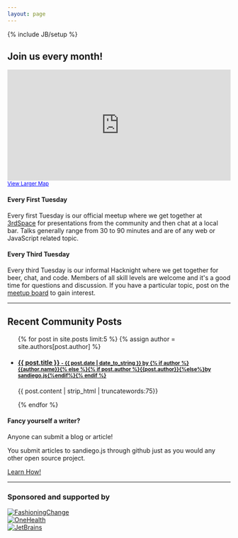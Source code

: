 ```yaml
---
layout: page
---
```

{% include JB/setup %}

<h2 class="center"> Join us every month!</h2>

<div class="row">
  <div class="span6">
<iframe width="100%" height="250" frameborder="0" scrolling="no" marginheight="0" marginwidth="0" src="https://maps.google.com/maps?q=3rdspace&amp;hl=en&amp;sll=32.824552,-117.108978&amp;sspn=0.956677,1.783905&amp;hq=3rdspace&amp;t=m&amp;ie=UTF8&amp;hnear=&amp;ll=32.761366,-117.1452&amp;spn=0.014959,0.027874&amp;output=embed">ignore</iframe><br /><small><a href="https://maps.google.com/maps?q=3rdspace&amp;hl=en&amp;sll=32.824552,-117.108978&amp;sspn=0.956677,1.783905&amp;hq=3rdspace&amp;t=m&amp;ie=UTF8&amp;hnear=&amp;ll=32.761366,-117.1452&amp;spn=0.014959,0.027874&amp;source=embed" style="color:#0000FF;text-align:left">View Larger Map</a></small>
  </div>
  <div class="span6">
  <h4>Every First Tuesday</h4>
  <p>
  Every first Tuesday is our official meetup where we get together at <a href="http://3rdspace.co/">3rdSpace</a> for
  presentations from the community and then chat at a local bar. Talks generally range
  from 30 to 90 minutes and are of any web or JavaScript related topic.
  </p>
  <h4>Every Third Tuesday</h4>
  <p>
  Every third Tuesday is our informal Hacknight where we get together for beer, chat,
  and code. Members of all skill levels are welcome and it's a good time for questions
  and discussion. If you have a particular topic, post on the <a href="http://www.meetup.com/sandiegojs/">meetup board</a> to gain interest.
  </p>
  </div>
</div>

<hr>

<div class="row">
  <div class="span8">
    <h2>Recent Community Posts</h2>
    <ul class="posts">
      {% for post in site.posts limit:5 %}
      {% assign author = site.authors[post.author] %}
      <li>
      <div>
        <a href="{{ BASE_PATH }}{{ post.url }}"><h4>{{ post.title }}
          <small> - {{ post.date | date_to_string }} by {% if author %}{{author.name}}{% else %}{% if post.author %}{{post.author}}{%else%}by sandiego.js{%endif%}{% endif %}</small>
          </h4>
        </a>
        <div class="post-content">
          <p>{{ post.content | strip_html | truncatewords:75}}</p>
        </div>
      </div>
      </li>
      {% endfor %}
    </ul>
  </div>
  <div class="span4">
    <div class="well">
      <h4>Fancy yourself a writer?</h4>
      <p>
        Anyone can submit a blog or article!
      </p>
      <p>
        You submit articles to sandiego.js through github just as you would any other open source project.
      </p>
      <p>
        <a href="github.html">Learn How!</a>
      </p>
    </div>
  </div>
</div>

<hr>

### Sponsored and supported by

<div class="b-sponsors">
  <div class="row">
    <div class="span4">
      <a href="http://fashioningchange.com/"><img src="{{ASSET_PATH}}/img/brands/fashioningchange.png" alt="FashioningChange" class="logo logo-fc"></a>
    </div>
    <div class="span4">
      <a href="http://github.com/onehealth/"><img src="{{ASSET_PATH}}/img/brands/onehealth.png" alt="OneHealth" class="logo logo-onehealth"></a>
    </div>
    <div class="span4">
      <!--<a href="http://3rdspace.co/"><img src="{{ASSET_PATH}}/img/brands/3rdspace.png" alt="3rdSpace" class="logo logo-3rdspace"></a>-->
      <a href="http://jetbrains.com/"><img src="{{ASSET_PATH}}/img/brands/jetbrains.gif" alt="JetBrains" class="logo logo-jetbrains"></a>
    </div>
  </div>
</div>

[meetup]: http://www.meetup.com/sandiegojs/ "Meetup.com page"
[github]: https://github.com/sandiegojs/sandiegojs.github.com "Sandiego.js Github site"
[issues]: https://github.com/sandiegojs/sandiegojs.github.com/issues "Sandiego.js issue tracker"
[3rdspace]: http://3rdspace.co/ "3rdSpace"